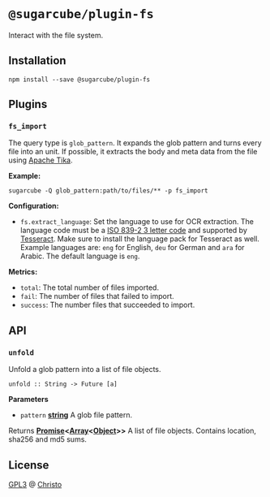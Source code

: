 # `@sugarcube/plugin-fs`

Interact with the file system.

## Installation

```shell
npm install --save @sugarcube/plugin-fs
```

## Plugins

### `fs_import`

The query type is `glob_pattern`. It expands the glob pattern and turns every file into an unit. If possible, it extracts the body and meta data from the file using [Apache Tika](https://tika.apache.org/).

**Example:**

```shell
sugarcube -Q glob_pattern:path/to/files/** -p fs_import
```

**Configuration:**

- `fs.extract_language`: Set the language to use for OCR extraction. The language code must be a [ISO 839-2 3 letter code](https://www.loc.gov/standards/iso639-2/php/code_list.php) and supported by [Tesseract](https://github.com/tesseract-ocr/tesseract/blob/master/doc/tesseract.1.asc#languages). Make sure to install the language pack for Tesseract as well. Example languages are: `eng` for English, `deu` for German and `ara` for Arabic. The default language is `eng`.

**Metrics:**

- `total`: The total number of files imported.
- `fail`: The number of files that failed to import.
- `success`: The number files that succeeded to import.

## API

### `unfold`

Unfold a glob pattern into a list of file objects.

`unfold :: String -> Future [a]`

**Parameters**

-   `pattern` **[string](https://developer.mozilla.org/en-US/docs/Web/JavaScript/Reference/Global_Objects/String)** A glob file pattern.

Returns **[Promise](https://developer.mozilla.org/en-US/docs/Web/JavaScript/Reference/Global_Objects/Promise)&lt;[Array](https://developer.mozilla.org/en-US/docs/Web/JavaScript/Reference/Global_Objects/Array)&lt;[Object](https://developer.mozilla.org/en-US/docs/Web/JavaScript/Reference/Global_Objects/Object)>>** A list of file objects. Contains
location, sha256 and md5 sums.

## License

[GPL3](./LICENSE) @ [Christo](christo@cryptodrunks.net)

